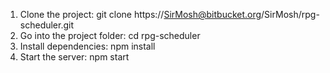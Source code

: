 1. Clone the project: git clone https://SirMosh@bitbucket.org/SirMosh/rpg-scheduler.git
2. Go into the project folder: cd rpg-scheduler
3. Install dependencies: npm install
4. Start the server: npm start